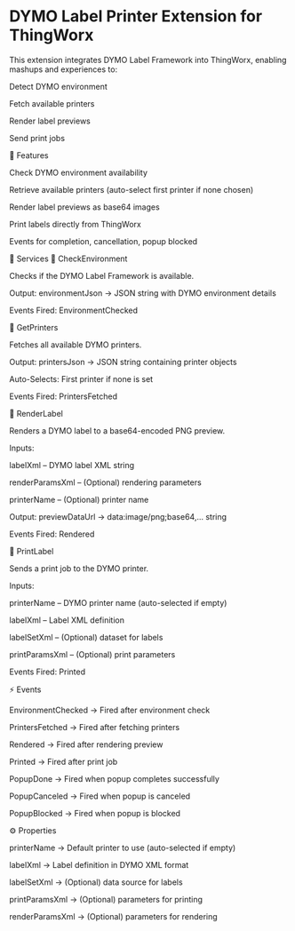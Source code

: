 # **DYMO Label Printer Extension for ThingWorx**

This extension integrates DYMO Label Framework into ThingWorx, enabling mashups and experiences to:

Detect DYMO environment

Fetch available printers

Render label previews

Send print jobs



🚀 Features

Check DYMO environment availability

Retrieve available printers (auto-select first printer if none chosen)

Render label previews as base64 images

Print labels directly from ThingWorx

Events for completion, cancellation, popup blocked

📂 Services
🔹 CheckEnvironment

Checks if the DYMO Label Framework is available.

Output: environmentJson → JSON string with DYMO environment details

Events Fired: EnvironmentChecked

🔹 GetPrinters

Fetches all available DYMO printers.

Output: printersJson → JSON string containing printer objects

Auto-Selects: First printer if none is set

Events Fired: PrintersFetched

🔹 RenderLabel

Renders a DYMO label to a base64-encoded PNG preview.

Inputs:

labelXml – DYMO label XML string

renderParamsXml – (Optional) rendering parameters

printerName – (Optional) printer name

Output: previewDataUrl → data:image/png;base64,... string

Events Fired: Rendered

🔹 PrintLabel

Sends a print job to the DYMO printer.

Inputs:

printerName – DYMO printer name (auto-selected if empty)

labelXml – Label XML definition

labelSetXml – (Optional) dataset for labels

printParamsXml – (Optional) print parameters

Events Fired: Printed

⚡ Events

EnvironmentChecked → Fired after environment check

PrintersFetched → Fired after fetching printers

Rendered → Fired after rendering preview

Printed → Fired after print job

PopupDone → Fired when popup completes successfully

PopupCanceled → Fired when popup is canceled

PopupBlocked → Fired when popup is blocked

⚙️ Properties

printerName → Default printer to use (auto-selected if empty)

labelXml → Label definition in DYMO XML format

labelSetXml → (Optional) data source for labels

printParamsXml → (Optional) parameters for printing

renderParamsXml → (Optional) parameters for rendering
